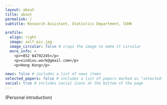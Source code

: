 ```yaml
---
layout: about
title: about
permalink: /
subtitle: Research Assistant, Statistics Department, CUHK

profile:
  align: right
  image: self-pic.jpg
  image_circular: false # crops the image to make it circular
  more_info: >
    <p>+852 64792245</p>
    <p>xindixu.work@gmail.com</p>
    <p>Hong Kong</p>

news: false # includes a list of news items
selected_papers: false # includes a list of papers marked as "selected={true}"
social: true # includes social icons at the bottom of the page
---
```


(Personal introduction)
